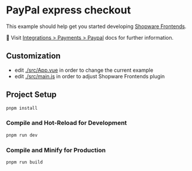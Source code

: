 # PayPal express checkout

This example should help get you started developing [Shopware Frontends](https://github.com/shopware/frontends).

📖 Visit [Integrations > Payments > Paypal](https://frontends.shopware.com/resources/integrations/payments/paypal.html) docs for further information.

## Customization

- edit [./src/App.vue](./src/App.vue) in order to change the current example
- edit [./src/main.js](./src/main.js) in order to adjust Shopware Frontends plugin

## Project Setup

```sh
pnpm install
```

### Compile and Hot-Reload for Development

```sh
pnpm run dev
```

### Compile and Minify for Production

```sh
pnpm run build
```

